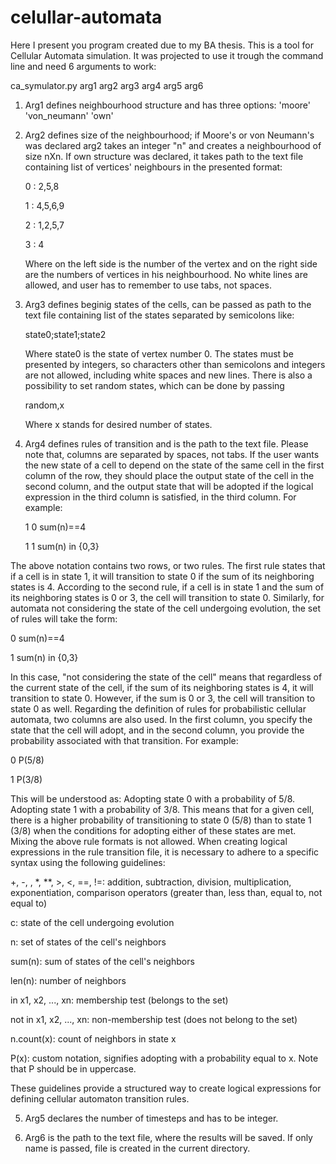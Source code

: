 # celullar-automata
Here I present you program created due to my BA thesis.
This is a tool for Cellular Automata simulation. 
It was projected to use it trough the command line and need 6 arguments to work:

  ca_symulator.py arg1 arg2 arg3 arg4 arg5 arg6

1. Arg1 defines neighbourhood structure and has three options: 'moore' 'von_neumann' 'own'
   
2. Arg2 defines size of the neighbourhood; if Moore's or von Neumann's was declared arg2 takes an integer "n" and creates a neighbourhood of size nXn.
   If own structure was declared, it takes path to the text file containing list of vertices' neighbours in the presented format:

   0    :    2,5,8
   
   1    :    4,5,6,9
   
   2    :    1,2,5,7
   
   3    :    4

   Where on the left side is the number of the vertex and on the right side are the numbers of vertices in his neighbourhood.
   No white lines are allowed, and user has to remember to use tabs, not spaces.
   
4. Arg3 defines beginig states of the cells, can be passed as path to the text file containing list of the states separated by semicolons like:

   state0;state1;state2

   Where state0 is the state of vertex number 0. The states must be presented by integers, so characters other than semicolons and integers are not allowed, including white spaces and new lines.
   There is also a possibility to set random states, which can be done by passing

   random,x

   Where x stands for desired number of states.
   
5. Arg4 defines rules of transition and is the path to the text file. Please note that, columns are separated by spaces, not tabs.
   If the user wants the new state of a cell to depend on the state of the same cell in the first column of the row, they should place the output state of the cell in the second column, and the output state that will be adopted if the logical expression in the third column is satisfied, in the third column.
   For example:
   
   1    0    sum(n)==4
   
   1    1    sum(n) in {0,3}

  The above notation contains two rows, or two rules. The first rule states that if a cell is in state 1, it will transition to state 0 if the sum of its neighboring states is 4.
  According to the second rule, if a cell is in state 1 and the sum of its neighboring states is 0 or 3, the cell will transition to state 0.
  Similarly, for automata not considering the state of the cell undergoing evolution, the set of rules will take the form:

  0    sum(n)==4
  
  1    sum(n) in {0,3}

  In this case, "not considering the state of the cell" means that regardless of the current state of the cell, if the sum of its neighboring states is 4, it will transition to state 0. 
  However, if the sum is 0 or 3, the cell will transition to state 0 as well.
  Regarding the definition of rules for probabilistic cellular automata, two columns are also used. 
  In the first column, you specify the state that the cell will adopt, and in the second column, you provide the probability associated with that transition. For example:

  0    P(5/8)
  
  1    P(3/8)

 This will be understood as: Adopting state 0 with a probability of 5/8. Adopting state 1 with a probability of 3/8.
 This means that for a given cell, there is a higher probability of transitioning to state 0 (5/8) than to state 1 (3/8) when the conditions for adopting either of these states are met.
 Mixing the above rule formats is not allowed. When creating logical expressions in the rule transition file, it is necessary to adhere to a specific syntax using the following guidelines:

 
  +, -, \, *, **, >, <, ==, !=: addition, subtraction, division, multiplication, exponentiation, comparison operators (greater than, less than, equal to, not equal to)

  
  c: state of the cell undergoing evolution

  
  n: set of states of the cell's neighbors

  
  sum(n): sum of states of the cell's neighbors

  
  len(n): number of neighbors

  
  in x1, x2, ..., xn: membership test (belongs to the set)

  
  not in x1, x2, ..., xn: non-membership test (does not belong to the set)

  
  n.count(x): count of neighbors in state x

  
  P(x): custom notation, signifies adopting with a probability equal to x. Note that P should be in uppercase.

  
  These guidelines provide a structured way to create logical expressions for defining cellular automaton transition rules.

5. Arg5 declares the number of timesteps and has to be integer.

6. Arg6 is the path to the text file, where the results will be saved. If only name is passed, file is created in the current directory.


